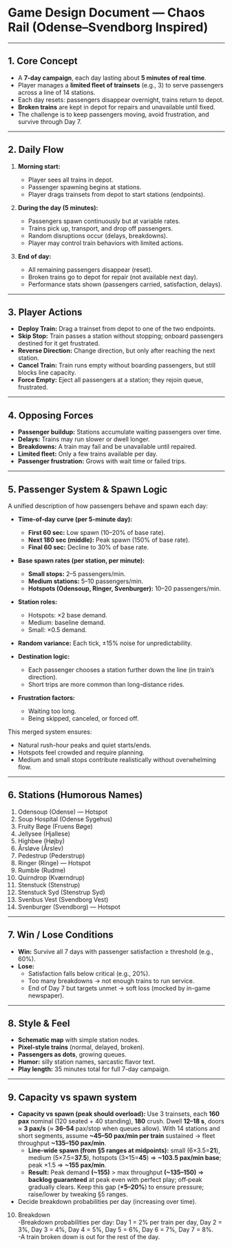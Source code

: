 # **Game Design Document — Chaos Rail (Odense–Svendborg Inspired)**

---

## 1. Core Concept

- A **7-day campaign**, each day lasting about **5 minutes of real time**.
- Player manages a **limited fleet of trainsets** (e.g., 3) to serve passengers across a line of 14 stations.
- Each day resets: passengers disappear overnight, trains return to depot.
- **Broken trains** are kept in depot for repairs and unavailable until fixed.
- The challenge is to keep passengers moving, avoid frustration, and survive through Day 7.

---

## 2. Daily Flow

1. **Morning start:**

   - Player sees all trains in depot.
   - Passenger spawning begins at stations.
   - Player drags trainsets from depot to start stations (endpoints).

2. **During the day (5 minutes):**

   - Passengers spawn continuously but at variable rates.
   - Trains pick up, transport, and drop off passengers.
   - Random disruptions occur (delays, breakdowns).
   - Player may control train behaviors with limited actions.

3. **End of day:**

   - All remaining passengers disappear (reset).
   - Broken trains go to depot for repair (not available next day).
   - Performance stats shown (passengers carried, satisfaction, delays).

---

## 3. Player Actions

- **Deploy Train:** Drag a trainset from depot to one of the two endpoints.
- **Skip Stop:** Train passes a station without stopping; onboard passengers destined for it get frustrated.
- **Reverse Direction:** Change direction, but only after reaching the next station.
- **Cancel Train:** Train runs empty without boarding passengers, but still blocks line capacity.
- **Force Empty:** Eject all passengers at a station; they rejoin queue, frustrated.

---

## 4. Opposing Forces

- **Passenger buildup:** Stations accumulate waiting passengers over time.
- **Delays:** Trains may run slower or dwell longer.
- **Breakdowns:** A train may fail and be unavailable until repaired.
- **Limited fleet:** Only a few trains available per day.
- **Passenger frustration:** Grows with wait time or failed trips.

---

## 5. Passenger System & Spawn Logic

A unified description of how passengers behave and spawn each day:

- **Time-of-day curve (per 5-minute day):**

  - **First 60 sec:** Low spawn (10–20% of base rate).
  - **Next 180 sec (middle):** Peak spawn (150% of base rate).
  - **Final 60 sec:** Decline to 30% of base rate.

- **Base spawn rates (per station, per minute):**

  - **Small stops:** 2–5 passengers/min.
  - **Medium stations:** 5–10 passengers/min.
  - **Hotspots (Odensoup, Ringer, Svenburger):** 10–20 passengers/min.

- **Station roles:**

  - Hotspots: ×2 base demand.
  - Medium: baseline demand.
  - Small: ×0.5 demand.

- **Random variance:** Each tick, ±15% noise for unpredictability.

- **Destination logic:**

  - Each passenger chooses a station further down the line (in train’s direction).
  - Short trips are more common than long-distance rides.

- **Frustration factors:**

  - Waiting too long.
  - Being skipped, canceled, or forced off.

This merged system ensures:

- Natural rush-hour peaks and quiet starts/ends.
- Hotspots feel crowded and require planning.
- Medium and small stops contribute realistically without overwhelming flow.

---

## 6. Stations (Humorous Names)

1. Odensoup (Odense) — Hotspot
2. Soup Hospital (Odense Sygehus)
3. Fruity Bøge (Fruens Bøge)
4. Jellysee (Hjallese)
5. Highbee (Højby)
6. Årsløve (Årslev)
7. Pedestrup (Pederstrup)
8. Ringer (Ringe) — Hotspot
9. Rumble (Rudme)
10. Quirndrop (Kværndrup)
11. Stenstuck (Stenstrup)
12. Stenstuck Syd (Stenstrup Syd)
13. Svenbus Vest (Svendborg Vest)
14. Svenburger (Svendborg) — Hotspot

---

## 7. Win / Lose Conditions

- **Win:** Survive all 7 days with passenger satisfaction ≥ threshold (e.g., 60%).
- **Lose:**
  - Satisfaction falls below critical (e.g., 20%).
  - Too many breakdowns → not enough trains to run service.
  - End of Day 7 but targets unmet → soft loss (mocked by in-game newspaper).

---

## 8. Style & Feel

- **Schematic map** with simple station nodes.
- **Pixel-style trains** (normal, delayed, broken).
- **Passengers as dots**, growing queues.
- **Humor:** silly station names, sarcastic flavor text.
- **Play length:** 35 minutes total for full 7-day campaign.

---

## 9. Capacity vs spawn system

- **Capacity vs spawn (peak should overload):** Use 3 trainsets, each **160 pax** nominal (120 seated + 40 standing), **180** crush. Dwell **12–18 s**, doors ≈ **3 pax/s** (≈ **36–54** pax/stop when queues allow). With 14 stations and short segments, assume **\~45–50 pax/min per train** sustained → fleet throughput **\~135–150 pax/min**.
  - **Line‑wide spawn (from §5 ranges at midpoints):** small (6×3.5=**21**), medium (5×7.5=**37.5**), hotspots (3×15=**45**) ⇒ **\~103.5 pax/min base**; peak ×1.5 ⇒ **\~155 pax/min**.
  - **Result:** Peak demand **(\~155)** > max throughput **(\~135–150)** ⇒ **backlog guaranteed** at peak even with perfect play; off‑peak gradually clears. Keep this gap (**+5–20%**) to ensure pressure; raise/lower by tweaking §5 ranges.
- Decide breakdown probabilities per day (increasing over time).

10. Breakdown \
    -Breakdown probabilities per day: Day 1 = 2% per train per day, Day 2 = 3%, Day 3 = 4%, Day 4 = 5%, Day 5 = 6%, Day 6 = 7%, Day 7 = 8%.\
    -A train broken down is out for the rest of the day.
